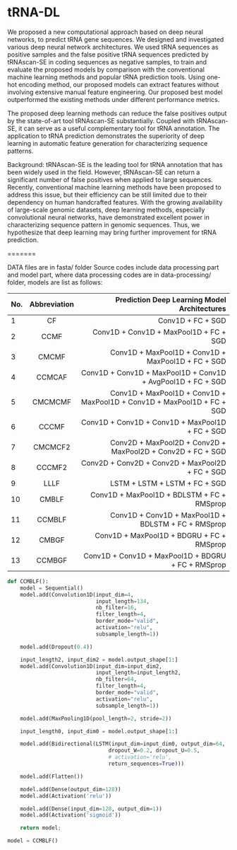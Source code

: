 # tRNA-DL

We proposed a new computational approach based on deep neural networks, to predict tRNA gene sequences. We designed and investigated various deep neural network architectures. We used tRNA sequences as positive samples and the false positive tRNA sequences predicted by tRNAscan-SE in coding sequences as negative samples, to train and evaluate the proposed models by comparison with the conventional machine learning methods and popular tRNA prediction tools. Using one-hot encoding method, our proposed models can extract features without involving extensive manual feature engineering. Our proposed best model outperformed the existing methods under different performance metrics.

The proposed deep learning methods can reduce the false positives output by the state-of-art tool tRNAscan-SE substantially. Coupled with tRNAscan-SE, it can serve as a useful complementary tool for tRNA annotation. The application to tRNA prediction demonstrates the superiority of deep learning in automatic feature generation for characterizing sequence patterns.


Background: tRNAscan-SE is the leading tool for tRNA annotation that has been widely used in the field. However, tRNAscan-SE can return a significant number of false positives when applied to large sequences. Recently, conventional machine learning methods have been proposed to address this issue, but their efficiency can be still limited due to their dependency on human handcrafted features. With the growing availability of large-scale genomic datasets, deep learning methods, especially convolutional neural networks, have demonstrated excellent power in characterizing sequence pattern in genomic sequences. Thus, we hypothesize that deep learning may bring further improvement for tRNA prediction.


=======

DATA files are in fasta/ folder
Source codes include data processing part and model part, where data processing codes are in data-processing/ folder, models are list 
as follows:

| No.| Abbreviation | Prediction Deep Learning Model Architectures| 
| ------------- |:-------------:| -----:|
1 | CF | Conv1D + FC + SGD
2 | CCMF | Conv1D + Conv1D + MaxPool1D + FC + SGD
3 | CMCMF | Conv1D + MaxPool1D + Conv1D + MaxPool1D + FC + SGD
4 | CCMCAF | Conv1D + Conv1D + MaxPool1D + Conv1D + AvgPool1D + FC + SGD
5 | CMCMCMF | Conv1D + MaxPool1D + Conv1D + MaxPool1D + Conv1D + MaxPool1D + FC + SGD
6 | CCCMF | Conv1D + Conv1D + Conv1D + MaxPool1D + FC + SGD
7 | CMCMCF2 | Conv2D + MaxPool2D + Conv2D + MaxPool2D + Conv2D + FC + SGD
8 | CCCMF2 | Conv2D + Conv2D + Conv2D + MaxPool2D + FC + SGD
9 | LLLF | LSTM + LSTM + LSTM + FC + SGD
10 | CMBLF | Conv1D + MaxPool1D + BDLSTM + FC + RMSprop
11 | CCMBLF | Conv1D + Conv1D + MaxPool1D + BDLSTM + FC + RMSprop
12 | CMBGF | Conv1D + MaxPool1D + BDGRU + FC + RMSprop
13 | CCMBGF | Conv1D + Conv1D + MaxPool1D + BDGRU + FC + RMSprop

```py
def CCMBLF():
    model = Sequential()
    model.add(Convolution1D(input_dim=4,
                            input_length=134,
                            nb_filter=16,
                            filter_length=4,
                            border_mode="valid",
                            activation="relu",
                            subsample_length=1))

    model.add(Dropout(0.4))

    input_length2, input_dim2 = model.output_shape[1:]
    model.add(Convolution1D(input_dim=input_dim2,
                            input_length=input_length2,
                            nb_filter=64,
                            filter_length=4,
                            border_mode="valid",
                            activation="relu",
                            subsample_length=1))

    model.add(MaxPooling1D(pool_length=2, stride=2))

    input_length0, input_dim0 = model.output_shape[1:]

    model.add(Bidirectional(LSTM(input_dim=input_dim0, output_dim=64,
                                dropout_W=0.2, dropout_U=0.5,
                                # activation='relu',
                                return_sequences=True)))

    model.add(Flatten())

    model.add(Dense(output_dim=128))
    model.add(Activation('relu'))

    model.add(Dense(input_dim=128, output_dim=1))
    model.add(Activation('sigmoid'))

    return model;

model = CCMBLF()
```

